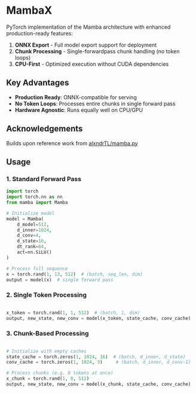 # MambaX

PyTorch implementation of the Mamba architecture with enhanced production-ready features:

1. **ONNX Export** - Full model export support for deployment
2. **Chunk Processing** - Single-forwardpass chunk handling (no token loops)
3. **CPU-First** - Optimized execution without CUDA dependencies

## Key Advantages

- **Production Ready**: ONNX-compatible for serving
- **No Token Loops**: Processes entire chunks in single forward pass
- **Hardware Agnostic**: Runs equally well on CPU/GPU

## Acknowledgements
Builds upon reference work from [alxndrTL/mamba.py](https://github.com/alxndrTL/mamba.py)

## Usage

### 1. Standard Forward Pass
```python
import torch
import torch.nn as nn
from mamba import Mamba

# Initialize model
model = Mamba(
    d_model=512,
    d_inner=1024,
    d_conv=4,
    d_state=16,
    dt_rank=64,
    act=nn.SiLU()
)

# Process full sequence
x = torch.rand(1, 13, 512)  # (batch, seq_len, dim)
output = model(x)  # single forward pass
```

### 2. Single Token Processing
```python

x_token = torch.rand(1, 1, 512)  # (batch, 1, dim)
output, new_state, new_conv = model(x_token, state_cache, conv_cache)

```

### 3. Chunk-Based Processing
```python

# Initialize with empty caches
state_cache = torch.zeros(1, 1024, 16)  # (batch, d_inner, d_state)
conv_cache = torch.zeros(1, 1024, 3)     # (batch, d_inner, d_conv-1)

# Process chunks (e.g. 8 tokens at once)
x_chunk = torch.rand(1, 8, 512)
output, new_state, new_conv = model(x_chunk, state_cache, conv_cache)
```
